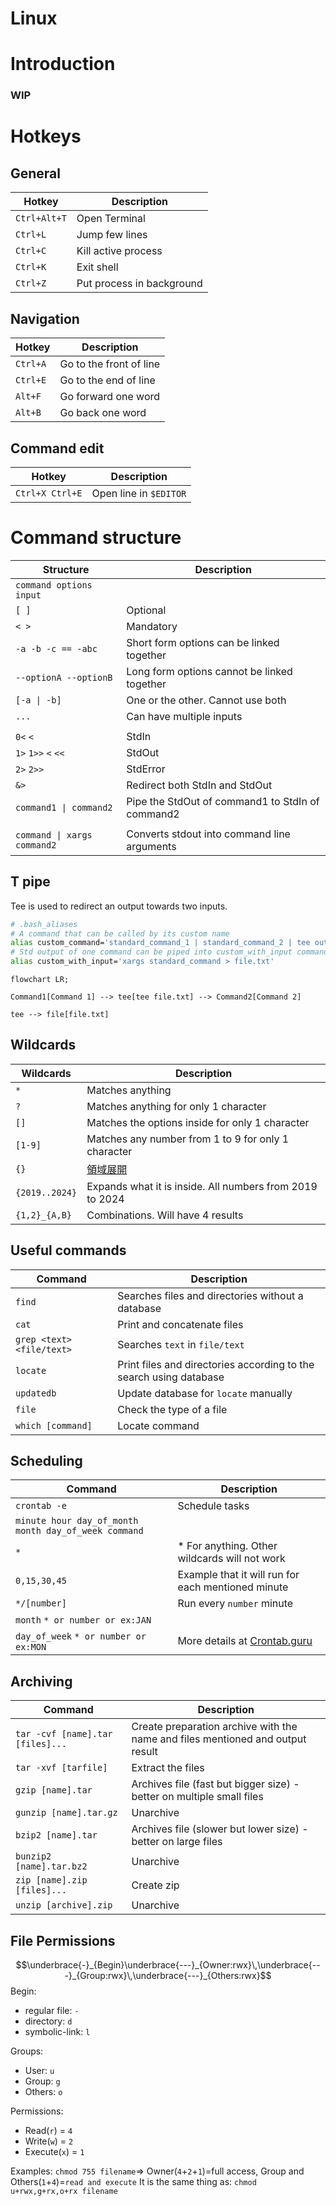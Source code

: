# Linux

# Introduction

### WIP

# Hotkeys
## General

| Hotkey       | Description               |
| ------------ | ------------------------- |
| `Ctrl+Alt+T` | Open Terminal             |
| `Ctrl+L`     | Jump few lines            |
| `Ctrl+C`     | Kill active process       |
| `Ctrl+K`     | Exit shell                |
| `Ctrl+Z`     | Put process in background |

## Navigation

| Hotkey   | Description             |
| -------- | ----------------------- |
| `Ctrl+A` | Go to the front of line |
| `Ctrl+E` | Go to the end of line   |
| `Alt+F`  | Go forward one word     |
| `Alt+B`  | Go back one word        |
## Command edit

| Hotkey          | Description            |
| --------------- | ---------------------- |
| `Ctrl+X Ctrl+E` | Open line in `$EDITOR` |

# Command structure

| Structure                   | Description                                      |
| --------------------------- | ------------------------------------------------ |
| `command options input`     |                                                  |
| `[ ]`                       | Optional                                         |
| `< >`                       | Mandatory                                        |
| `-a -b -c == -abc`          | Short form options can be linked together        |
| `--optionA --optionB`       | Long form options cannot be linked together      |
| `[-a \| -b]`                | One or the other. Cannot use both                |
| `...`                       | Can have multiple inputs                         |
|                             |                                                  |
| `0<` `<`                    | StdIn                                            |
| `1>` `1>>` `<` `<<`         | StdOut                                           |
| `2>` `2>>`                  | StdError                                         |
| `&>`                        | Redirect both StdIn and StdOut                   |
| `command1 \| command2`      | Pipe the StdOut of command1 to StdIn of command2 |
|                             |                                                  |
| `command \| xargs command2` | Converts stdout into command line arguments      |

## T pipe

Tee is used to redirect an output towards two inputs.

```bash
# .bash_aliases
# A command that can be called by its custom name
alias custom_command='standard_command_1 | standard_command_2 | tee output.txt | standard_command_3'
# Std output of one command can be piped into custom_with_input command
alias custom_with_input='xargs standard_command > file.txt'
```


```mermaid
flowchart LR;

Command1[Command 1] --> tee[tee file.txt] --> Command2[Command 2]

tee --> file[file.txt] 
```
## Wildcards

| Wildcards      | Description                                              |
| -------------- | -------------------------------------------------------- |
| `*`            | Matches anything                                         |
| `?`            | Matches anything for only 1 character                    |
| `[]`           | Matches the options inside for only 1 character          |
| `[1-9]`        | Matches any number from 1 to 9 for only 1 character      |
| `{}`           | [領域展開](https://youtu.be/x9EI1aLFfAo)                     |
| `{2019..2024}` | Expands what it is inside. All numbers from 2019 to 2024 |
| `{1,2}_{A,B}`  | Combinations. Will have 4 results                        |

## Useful commands

| Command                   | Description                                                        |
| ------------------------- | ------------------------------------------------------------------ |
| `find`                    | Searches files and directories without a database                  |
| `cat`                     | Print and concatenate files                                        |
| `grep <text> <file/text>` | Searches `text` in `file/text`                                     |
| `locate`                  | Print files and directories according to the search using database |
| `updatedb`                | Update database for `locate` manually                              |
| `file`                    | Check the type of a file                                           |
| `which [command]`         | Locate command                                                     |

## Scheduling
| Command                                              | Description                                          |
| ---------------------------------------------------- | ---------------------------------------------------- |
| `crontab -e`                                         | Schedule tasks                                       |
| `minute hour day_of_month month day_of_week command` |                                                      |
| `*`                                                  | * For anything. Other wildcards will not work        |
| `0,15,30,45`                                         | Example that it will run for each mentioned minute   |
| `*/[number]`                                         | Run every `number` minute                            |
| `month` `* or number or ex:JAN`                      |                                                      |
| `day_of_week` `* or number or ex:MON`                | More details at [Crontab.guru](https://crontab.guru) |

## Archiving

| Command                          | Description                                                                    |
| -------------------------------- | ------------------------------------------------------------------------------ |
| `tar -cvf [name].tar [files]...` | Create preparation archive with the name and files mentioned and output result |
| `tar -xvf [tarfile]`             | Extract the files                                                              |
| `gzip [name].tar`                | Archives file (fast but bigger size) - better on multiple small files          |
| `gunzip [name].tar.gz`           | Unarchive                                                                      |
| `bzip2 [name].tar`               | Archives file (slower but lower size) - better on large files                  |
| `bunzip2 [name].tar.bz2`         | Unarchive                                                                      |
| `zip [name].zip [files]...`      | Create zip                                                                     |
| `unzip [archive].zip`            | Unarchive                                                                      |

## File Permissions

$$\underbrace{-}_{Begin}\underbrace{---}_{Owner:rwx}\,\underbrace{---}_{Group:rwx}\,\underbrace{---}_{Others:rwx}$$
Begin:
+ regular file: `-`
+ directory: `d`
+ symbolic-link: `l`

Groups:
+ User: `u`
+ Group: `g`
+ Others: `o`

Permissions:
+ Read(`r`) = `4`
+ Write(`w`) = `2`
+ Execute(`x`) = `1`

Examples:
`chmod 755 filename`=> Owner(`4`+`2`+`1`)=full access, Group and Others(`1`+`4`)=`read and execute`
It is the same thing as:
`chmod u+rwx,g+rx,o+rx filename`
